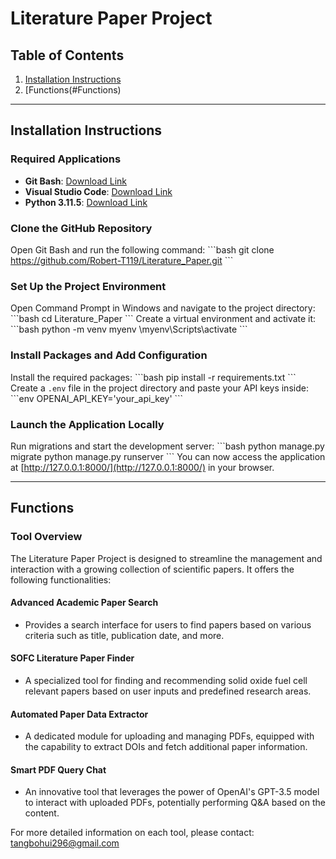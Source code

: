 # Literature Paper Project

## Table of Contents
1. [Installation Instructions](#installation-instructions)
2. [Functions(#Functions)

---

## Installation Instructions

### Required Applications
- **Git Bash**: [Download Link](https://gitforwindows.org/)
- **Visual Studio Code**: [Download Link](https://code.visualstudio.com/download)
- **Python 3.11.5**: [Download Link](https://www.python.org/downloads/)

### Clone the GitHub Repository
Open Git Bash and run the following command:
\```bash
git clone https://github.com/Robert-T119/Literature_Paper.git
\```

### Set Up the Project Environment
Open Command Prompt in Windows and navigate to the project directory:
\```bash
cd Literature_Paper
\```
Create a virtual environment and activate it:
\```bash
python -m venv myenv
\myenv\Scripts\activate
\```

### Install Packages and Add Configuration
Install the required packages:
\```bash
pip install -r requirements.txt
\```
Create a `.env` file in the project directory and paste your API keys inside:
\```env
OPENAI_API_KEY='your_api_key'
\```

### Launch the Application Locally
Run migrations and start the development server:
\```bash
python manage.py migrate
python manage.py runserver
\```
You can now access the application at [http://127.0.0.1:8000/](http://127.0.0.1:8000/) in your browser.

---

## Functions

### Tool Overview
The Literature Paper Project is designed to streamline the management and interaction with a growing collection of scientific papers. It offers the following functionalities:

#### Advanced Academic Paper Search
- Provides a search interface for users to find papers based on various criteria such as title, publication date, and more.

#### SOFC Literature Paper Finder
- A specialized tool for finding and recommending solid oxide fuel cell relevant papers based on user inputs and predefined research areas.

#### Automated Paper Data Extractor
- A dedicated module for uploading and managing PDFs, equipped with the capability to extract DOIs and fetch additional paper information.

#### Smart PDF Query Chat
- An innovative tool that leverages the power of OpenAI's GPT-3.5 model to interact with uploaded PDFs, potentially performing Q&A based on the content.

For more detailed information on each tool, please contact: tangbohui296@gmail.com

